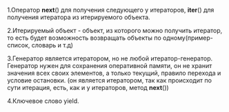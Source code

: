 1.Оператор __next__() для получения следующего у итераторов, __iter__() для получения итератора из итерируемого объекта.

2.Итерируемый объект - объект, из которого можно получить итератор, то есть будет возможность возвращать объекты по одному(пример- список, словарь и т.д)

3.Генератор является итератором, но не любой итератор-генератор. Генератор нужен для сохранения оперативной памяти, он не хранит значения всех своих элементов, а только текущий, правило перехода и условие остановки. (он является итератором, так как происходит по сути итерация, есть, как и у итераторов, метод __next__())

4.Ключевое слово  yield.